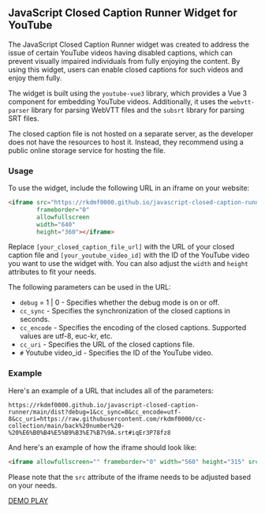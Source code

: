 ## JavaScript Closed Caption Runner Widget for YouTube

The JavaScript Closed Caption Runner widget was created to address the issue of certain YouTube videos having disabled captions, which can prevent visually impaired individuals from fully enjoying the content. By using this widget, users can enable closed captions for such videos and enjoy them fully.

The widget is built using the `youtube-vue3` library, which provides a Vue 3 component for embedding YouTube videos. Additionally, it uses the `webvtt-parser` library for parsing WebVTT files and the `subsrt` library for parsing SRT files.

The closed caption file is not hosted on a separate server, as the developer does not have the resources to host it. Instead, they recommend using a public online storage service for hosting the file.

### Usage

To use the widget, include the following URL in an iframe on your website:

```html
<iframe src="https://rkdmf0000.github.io/javascript-closed-caption-runner/main/dist/?debug=1&cc_sync=0&cc_encode=utf-8&cc_uri=[your_closed_caption_file_url]#[your_youtube_video_id]"
        frameborder="0"
        allowfullscreen
        width="640"
        height="360"></iframe>
```

Replace `[your_closed_caption_file_url]` with the URL of your closed caption file and `[your_youtube_video_id]` with the ID of the YouTube video you want to use the widget with. You can also adjust the `width` and `height` attributes to fit your needs.

The following parameters can be used in the URL:

- `debug` = 1 | 0 - Specifies whether the debug mode is on or off.
- `cc_sync` - Specifies the synchronization of the closed captions in seconds.
- `cc_encode` - Specifies the encoding of the closed captions. Supported values are utf-8, euc-kr, etc.
- `cc_uri` - Specifies the URL of the closed captions file.
- `#` Youtube video_id - Specifies the ID of the YouTube video.

### Example

Here's an example of a URL that includes all of the parameters:

```text
https://rkdmf0000.github.io/javascript-closed-caption-runner/main/dist?debug=1&cc_sync=0&cc_encode=utf-8&cc_uri=https://raw.githubusercontent.com/rkdmf0000/cc-collection/main/back%20number%20-%20%E6%B0%B4%E5%B9%B3%E7%B7%9A.srt#iqEr3P78fz8
```

And here's an example of how the iframe should look like:

```html
<iframe allowfullscreen="" frameborder="0" width="560" height="315" src="https://rkdmf0000.github.io/javascript-closed-caption-runner/main/dist?debug=0&cc_sync=0&cc_encode=utf-8&cc_uri=https://raw.githubusercontent.com/rkdmf0000/cc-collection/main/back%20number%20-%20%E6%B0%B4%E5%B9%B3%E7%B7%9A.srt#iqEr3P78fz8"></iframe>
```

Please note that the `src` attribute of the iframe needs to be adjusted based on your needs.



[DEMO PLAY](https://rkdmf0000.github.io/javascript-closed-caption-runner/main/dist?debug=0&cc_sync=0&cc_encode=utf-8&cc_uri=https://raw.githubusercontent.com/rkdmf0000/cc-collection/main/back%20number%20-%20%E6%B0%B4%E5%B9%B3%E7%B7%9A.srt#iqEr3P78fz8)

